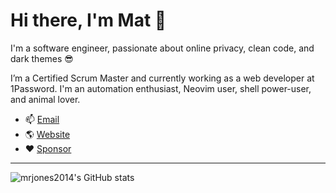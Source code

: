 # Hi there, I'm Mat 👋

I'm a software engineer, passionate about online privacy, clean code, and dark themes 😎

I’m a Certified Scrum Master and currently working as a web developer at 1Password. I'm an automation enthusiast, Neovim user, shell power-user, and animal lover.

- 📫 [Email](mailto:mat@mjones.network)
- 🌎 [Website](https://mjones.network)
- ❤️ [Sponsor](https://github.com/sponsors/mrjones2014)

---

![mrjones2014's GitHub stats](https://github-readme-stats.vercel.app/api?username=mrjones2014&show_icons=true&count_private=true&theme=dark)
